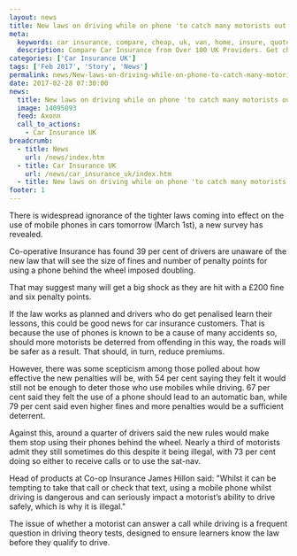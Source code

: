 ```yaml
---
layout: news
title: New laws on driving while on phone 'to catch many motorists out' - Quotezone.co.uk
meta:
  keywords: car insurance, compare, cheap, uk, van, home, insure, quotes, online, comparison, bike, loans, life
  description: Compare Car Insurance from Over 100 UK Providers. Get cheap quotes online now using our fast, free, secure comparison site
categories: ['Car Insurance UK']
tags: ['Feb 2017', 'Story', 'News']
permalink: news/New-laws-on-driving-while-on-phone-to-catch-many-motorists-out-.htm
date: 2017-02-28 07:30:00
news:
  title: New laws on driving while on phone 'to catch many motorists out'
  image: 14095093
  feed: Axonn
  call_to_actions:
    - Car Insurance UK
breadcrumb:
  - title: News
    url: /news/index.htm
  - title: Car Insurance UK
    url: /news/car_insurance_uk/index.htm
  - title: New laws on driving while on phone 'to catch many motorists out'
footer: 1
---
```


There is widespread ignorance of the tighter laws coming into effect on the use of mobile phones in cars tomorrow (March 1st), a new survey has revealed.

Co-operative Insurance has found 39 per cent of drivers are unaware of the new law that will see the size of fines and number of penalty points for using a phone behind the wheel imposed doubling.

That may suggest many will get a big shock as they are hit with a &pound;200 fine and six penalty points.

If the law works as planned and drivers who do get penalised learn their lessons, this could be good news for car insurance customers. That is because the use of phones is known to be a cause of many accidents so, should more motorists be deterred from offending in this way, the roads will be safer as a result. That should, in turn, reduce premiums.

However, there was some scepticism among those polled about how effective the new penalties will be, with 54 per cent saying they felt it would still not be enough to deter those who use mobiles while driving. 67 per cent said they felt the use of a phone should lead to an automatic ban, while 79 per cent said even higher fines and more penalties would be a sufficient deterrent.

Against this, around a quarter of drivers said the new rules would make them stop using their phones behind the wheel. Nearly a third of motorists admit they still sometimes do this despite it being illegal, with 73 per cent doing so either to receive calls or to use the sat-nav.&nbsp;

Head of products at Co-op Insurance James Hillon said: &quot;Whilst it can be tempting to take that call or check that text, using a mobile phone whilst driving is dangerous and can seriously impact a motorist&rsquo;s ability to drive safely, which is why it is illegal.&quot;

The issue of whether a motorist can answer a call while driving is a frequent question in driving theory tests, designed to ensure learners know the law before they qualify to drive.
